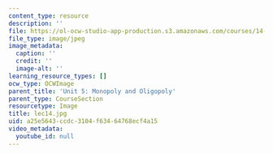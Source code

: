 ```yaml
---
content_type: resource
description: ''
file: https://ol-ocw-studio-app-production.s3.amazonaws.com/courses/14-01sc-principles-of-microeconomics-fall-2011/a25e5643ccdc3104f63464768ecf4a15_lec14.jpg
file_type: image/jpeg
image_metadata:
  caption: ''
  credit: ''
  image-alt: ''
learning_resource_types: []
ocw_type: OCWImage
parent_title: 'Unit 5: Monopoly and Oligopoly'
parent_type: CourseSection
resourcetype: Image
title: lec14.jpg
uid: a25e5643-ccdc-3104-f634-64768ecf4a15
video_metadata:
  youtube_id: null
---
```

